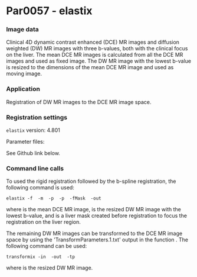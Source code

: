 # Par0057 - elastix

###  Image data

Clinical 4D dynamic contrast enhanced (DCE) MR images and diffusion weighted (DW) MR images with three b-values, both with the clinical focus on the liver. The mean DCE MR images is calculated from all the DCE MR images and used as fixed image. The DW MR image with the lowest b-value is resized to the dimensions of the mean DCE MR image and used as moving image.

###  Application

Registration of DW MR images to the DCE MR image space.

###  Registration settings

`elastix` version: 4.801

Parameter files:

See Github link below.

###  Command line calls

To used the rigid registration followed by the b-spline registration, the following command is used:


    elastix -f  -m  -p  -p  -fMask  -out

where  is the mean DCE MR image,  is the resized DW MR image with the lowest b-value, and  is a liver mask created before registration to focus the registration on the liver region.

The remaining DW MR images can be transformed to the DCE MR image space by using the 'TransformParameters.1.txt' output in the function . The following command can be used:


    transformix -in  -out  -tp

where  is the resized DW MR image.
